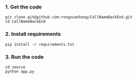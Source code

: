 ### 1. Get the code
    git clone git@github.com:rongxuanhong/CallNameBackEnd.git
    cd CallNameBackEnd

### 2. Install requirements 
    pip install -r requirements.txt

### 3. Run the code
    cd source
    python app.py
